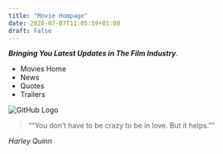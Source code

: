 ```yaml
---
title: "Movie Hompage"
date: 2020-07-07T11:05:59+01:00
draft: False
---
```

_**Bringing You Latest Updates in The Film Industry**_.


- Movies Home
- News
- Quotes
- Trailers


![GitHub Logo](https://images.unsplash.com/photo-1546513027-cd32829de838?ixlib=rb-1.2.1&ixid=eyJhcHBfaWQiOjEyMDd9&auto=format&fit=crop&w=1276&q=80)



> ““You don’t have to be crazy to be in love. But it helps.””

_Harley Quinn_

